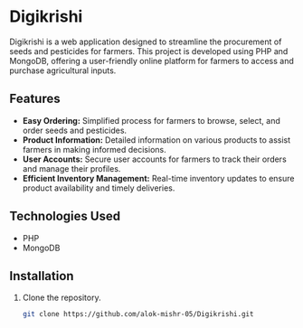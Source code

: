 # Digikrishi

Digikrishi is a web application designed to streamline the procurement of seeds and pesticides for farmers. This project is developed using PHP and MongoDB, offering a user-friendly online platform for farmers to access and purchase agricultural inputs.

## Features

- **Easy Ordering:** Simplified process for farmers to browse, select, and order seeds and pesticides.
- **Product Information:** Detailed information on various products to assist farmers in making informed decisions.
- **User Accounts:** Secure user accounts for farmers to track their orders and manage their profiles.
- **Efficient Inventory Management:** Real-time inventory updates to ensure product availability and timely deliveries.

## Technologies Used

- PHP
- MongoDB

## Installation

1. Clone the repository.
   ```bash
   git clone https://github.com/alok-mishr-05/Digikrishi.git
